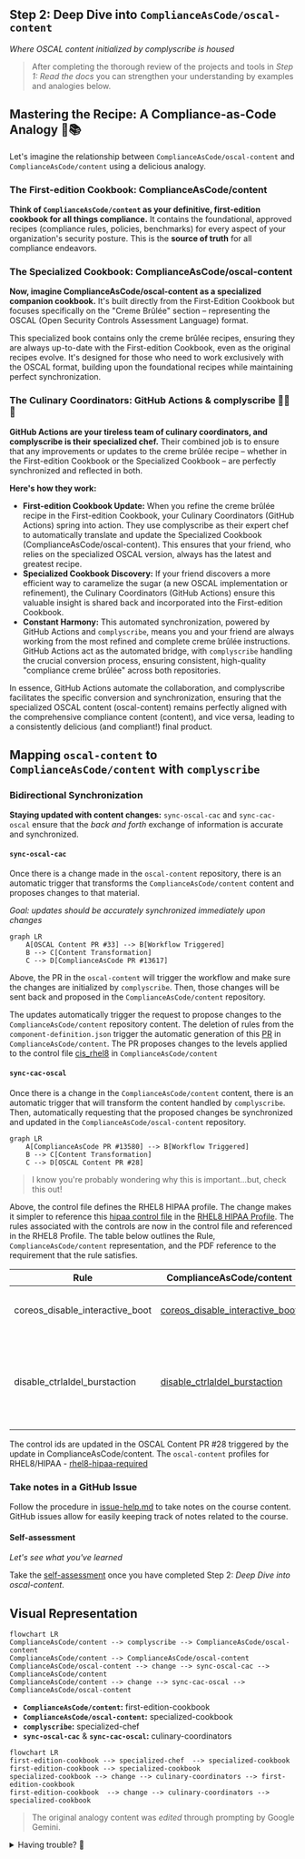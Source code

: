 ## Step 2: Deep Dive into `ComplianceAsCode/oscal-content` 

_Where OSCAL content initialized by complyscribe is housed_

> After completing the thorough review of the projects and tools in _Step 1: Read the docs_ you can strengthen your understanding by examples and analogies below.

## **Mastering the Recipe: A Compliance-as-Code Analogy 🍮📚**

Let's imagine the relationship between `ComplianceAsCode/oscal-content` and `ComplianceAsCode/content` using a delicious analogy.

### **The First-edition Cookbook: ComplianceAsCode/content**

**Think of `ComplianceAsCode/content` as your definitive, first-edition cookbook for all things compliance.** It contains the foundational, approved recipes (compliance rules, policies, benchmarks) for every aspect of your organization's security posture. This is the **source of truth** for all compliance endeavors.

### **The Specialized Cookbook: ComplianceAsCode/oscal-content**

**Now, imagine ComplianceAsCode/oscal-content as a specialized companion cookbook.** It's built directly from the First-Edition Cookbook but focuses specifically on the "Creme Brûlée" section – representing the OSCAL (Open Security Controls Assessment Language) format.

This specialized book contains only the creme brûlée recipes, ensuring they are always up-to-date with the First-edition Cookbook, even as the original recipes evolve. It's designed for those who need to work exclusively with the OSCAL format, building upon the foundational recipes while maintaining perfect synchronization.

### **The Culinary Coordinators: GitHub Actions & complyscribe 🧑‍🍳✨**

**GitHub Actions are your tireless team of culinary coordinators, and complyscribe is their specialized chef.** Their combined job is to ensure that any improvements or updates to the creme brûlée recipe – whether in the First-edition Cookbook or the Specialized Cookbook – are perfectly synchronized and reflected in both.

**Here's how they work:**

* **First-edition Cookbook Update:** When you refine the creme brûlée recipe in the First-edition Cookbook, your Culinary Coordinators (GitHub Actions) spring into action. They use complyscribe as their expert chef to automatically translate and update the Specialized Cookbook (ComplianceAsCode/oscal-content). This ensures that your friend, who relies on the specialized OSCAL version, always has the latest and greatest recipe.  
* **Specialized Cookbook Discovery:** If your friend discovers a more efficient way to caramelize the sugar (a new OSCAL implementation or refinement), the Culinary Coordinators (GitHub Actions) ensure this valuable insight is shared back and incorporated into the First-edition Cookbook.  
* **Constant Harmony:** This automated synchronization, powered by GitHub Actions and `complyscribe`, means you and your friend are always working from the most refined and complete creme brûlée instructions. GitHub Actions act as the automated bridge, with `complyscribe` handling the crucial conversion process, ensuring consistent, high-quality "compliance creme brûlée" across both repositories.

In essence, GitHub Actions automate the collaboration, and complyscribe facilitates the specific conversion and synchronization, ensuring that the specialized OSCAL content (oscal-content) remains perfectly aligned with the comprehensive compliance content (content), and vice versa, leading to a consistently delicious (and compliant\!) final product.


## Mapping `oscal-content` to `ComplianceAsCode/content` with `complyscribe`

### Bidirectional Synchronization

**Staying updated with content changes:** `sync-oscal-cac` and `sync-cac-oscal` ensure that the _back and forth_ exchange of information is accurate and synchronized. 

#### `sync-oscal-cac` 

Once there is a change made in the `oscal-content` repository, there is an automatic trigger that transforms the `ComplianceAsCode/content` content and proposes changes to that material. 

_Goal: updates should be accurately synchronized immediately upon changes_

```mermaid
graph LR
    A[OSCAL Content PR #33] --> B[Workflow Triggered]
    B --> C[Content Transformation]
    C --> D[ComplianceAsCode PR #13617]
```

Above, the PR in the `oscal-content` will trigger the workflow and make sure the changes are initialized by `complyscribe`. Then, those changes will be sent back and proposed in the `ComplianceAsCode/content` repository.

The updates automatically trigger the request to propose changes to the `ComplianceAsCode/content` repository content. The deletion of rules from the `component-definition.json` trigger the automatic generation of this [PR](https://github.com/ComplianceAsCode/content/pull/13680) in `ComplianceAsCode/content`. The PR proposes changes to the levels applied to the control file [cis_rhel8](https://github.com/ComplianceAsCode/content/pull/13680/files#diff-c97f4c1b44844a9d76570cbbc2bf8fdbceb1dc1076461fc8408870ab612cad9cR33) in `ComplianceAsCode/content`

#### `sync-cac-oscal`

Once there is a change in the `ComplianceAsCode/content` content, there is an automatic trigger that will transform the content handled by `complyscribe`. Then, automatically requesting that the proposed changes be synchronized and updated in the `ComplianceAsCode/oscal-content` repository. 


```mermaid
graph LR
    A[ComplianceAsCode PR #13580] --> B[Workflow Triggered]
    B --> C[Content Transformation]
    C --> D[OSCAL Content PR #28]
```
> I know you're probably wondering why this is important...but, check this out!

Above, the control file defines the RHEL8 HIPAA profile. The change makes it simpler to reference this [hipaa control file](https://github.com/ComplianceAsCode/content/blob/master/controls/hipaa.yml) in the [RHEL8 HIPAA Profile](https://github.com/ComplianceAsCode/content/blob/master/products/rhel8/profiles/hipaa.profile). The rules associated with the controls are now in the control file and referenced in the RHEL8 Profile. The table below outlines the Rule, `ComplianceAsCode/content` representation, and the PDF reference to the requirement that the rule satisfies.


| Rule                            | ComplianceAsCode/content                                                                                                                                                                                                  | PDF Format                                                                                                                                                                                                                                           |
|---------------------------------|---------------------------------------------------------------------------------------------------------------------------------------------------------------------------------------------------------------------------|------------------------------------------------------------------------------------------------------------------------------------------------------------------------------------------------------------------------------------------------------|
| coreos_disable_interactive_boot | [coreos_disable_interactive_boot](https://github.com/ComplianceAsCode/content/blob/213ff61cc3ea47773f478297e95d559fb6a15a6d/linux_os/guide/system/accounts/accounts-physical/coreos_disable_interactive_boot/rule.yml#L4) | [Risk Management 164.308(a)(1)(ii)(B)](https://www.ecfr.gov/current/title-45/part-164/section-164.308#p-164.308(a)(1)(ii)(B))                                                                                                                        |
| disable_ctrlaldel_burstaction   | [disable_ctrlaldel_burstaction](https://github.com/ComplianceAsCode/content/blob/213ff61cc3ea47773f478297e95d559fb6a15a6d/linux_os/guide/system/accounts/accounts-physical/disable_ctrlaltdel_burstaction/rule.yml#L4)    | [Risk Management 164.308(a)(1)(ii)(B)](https://www.ecfr.gov/current/title-45/part-164/section-164.308#p-164.308(a)(1)(ii)(B)), [Risk Management 164.308(a)(7)(i)](https://www.ecfr.gov/current/title-45/part-164/section-164.308#p-164.308(a)(7)(i)) |

The control ids are updated in the OSCAL Content PR #28 triggered by the update in ComplianceAsCode/content. The `oscal-content` profiles for RHEL8/HIPAA - [rhel8-hipaa-required](https://github.com/ComplianceAsCode/oscal-content/blob/1bf63ff5e400f1bd4934007e5251a586cbcafa7a/profiles/rhel8-hipaa-required/profile.json)

### Take notes in a GitHub Issue

Follow the procedure in [issue-help.md](https://github.com/hbraswelrh/creme-brulee/blob/main/docs/issue-help.md) to take notes on the course content. GitHub issues allow for easily keeping track of notes related to the course. 

#### Self-assessment

_Let's see what you've learned_

Take the [self-assessment](https://docs.google.com/forms/d/e/1FAIpQLSfNAhRcdn0J_cFNAvtzfWz8-r41XU0qYmV_OVtWPgXHqUtRPw/viewform?usp=header ) once you have completed Step 2: _Deep Dive into oscal-content_.

## Visual Representation

```mermaid
flowchart LR
ComplianceAsCode/content --> complyscribe --> ComplianceAsCode/oscal-content 
ComplianceAsCode/content --> ComplianceAsCode/oscal-content
ComplianceAsCode/oscal-content --> change --> sync-oscal-cac --> ComplianceAsCode/content
ComplianceAsCode/content --> change --> sync-cac-oscal --> ComplianceAsCode/oscal-content
```

- **`ComplianceAsCode/content`:** first-edition-cookbook
- **`ComplianceAsCode/oscal-content`:** specialized-cookbook
- **`complyscribe`:** specialized-chef
- **`sync-oscal-cac`** & **`sync-cac-oscal`:** culinary-coordinators

```mermaid
flowchart LR
first-edition-cookbook --> specialized-chef  --> specialized-cookbook 
first-edition-cookbook --> specialized-cookbook
specialized-cookbook --> change --> culinary-coordinators --> first-edition-cookbook
first-edition-cookbook  --> change --> culinary-coordinators --> specialized-cookbook
```

> The original analogy content was _edited_ through prompting by Google Gemini.
<details>
<summary>Having trouble? 🤷</summary><br/>

- Reference the complyscribe [`README.md`](https://github.com/complytime/trestle-bot/blob/main/README.md).
- [The guide for navigating public templates](https://docs.github.com/en/repositories/creating-and-managing-repositories/creating-a-repository-from-a-template)
- (replace-me: Additional troubleshooting tips as needed)

</details>
